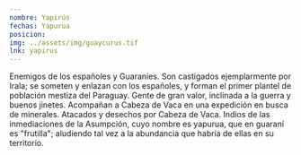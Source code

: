 ```yaml
---
nombre: Yapirús
fechas: Yapurua
posicion: 
img: ../assets/img/guaycurus.tif
lnk: yapirus
---
```


Enemigos de los españoles y Guaraníes. Son castigados ejemplarmente por Irala; se someten y enlazan con los españoles, y forman el primer plantel de población mestiza del Paraguay. Gente de gran valor, inclinada a la guerra y buenos jinetes. Acompañan a Cabeza de Vaca en una expedición en busca de minerales. Atacados y desechos por Cabeza de Vaca. Indios de las inmediaciones de la Asumpción, cuyo nombre es yapurua, que en guaraní es &quot;frutilla&quot;; aludiendo tal vez a la abundancia que habría de ellas en su territorio.